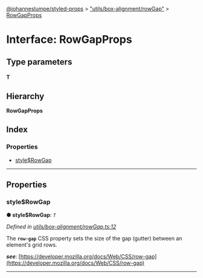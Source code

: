 [@johanneslumpe/styled-props](../README.md) > ["utils/box-alignment/rowGap"](../modules/_utils_box_alignment_rowgap_.md) > [RowGapProps](../interfaces/_utils_box_alignment_rowgap_.rowgapprops.md)

# Interface: RowGapProps

## Type parameters
#### T 
## Hierarchy

**RowGapProps**

## Index

### Properties

* [style$RowGap](_utils_box_alignment_rowgap_.rowgapprops.md#style_rowgap)

---

## Properties

<a id="style_rowgap"></a>

###  style$RowGap

**● style$RowGap**: *`T`*

*Defined in [utils/box-alignment/rowGap.ts:12](https://github.com/johanneslumpe/styled-props/blob/8e709f1/src/utils/box-alignment/rowGap.ts#L12)*

The **`row-gap`** CSS property sets the size of the gap (gutter) between an element's grid rows.

*__see__*: [https://developer.mozilla.org/docs/Web/CSS/row-gap](https://developer.mozilla.org/docs/Web/CSS/row-gap)

___


